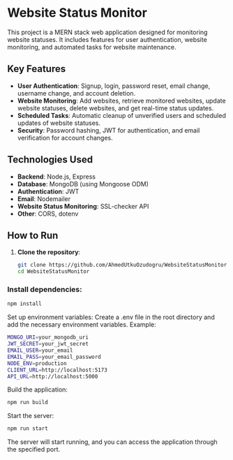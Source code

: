 # Website Status Monitor
This project is a MERN stack web application designed for monitoring website statuses. It includes features for user authentication, 
website monitoring, and automated tasks for website maintenance.

## Key Features
- **User Authentication**: Signup, login, password reset, email change, username change, and account deletion.
- **Website Monitoring**: Add websites, retrieve monitored websites, update website statuses, delete websites, and get real-time status updates.
- **Scheduled Tasks**: Automatic cleanup of unverified users and scheduled updates of website statuses.
- **Security**: Password hashing, JWT for authentication, and email verification for account changes.

## Technologies Used
- **Backend**: Node.js, Express
- **Database**: MongoDB (using Mongoose ODM)
- **Authentication**: JWT
- **Email**: Nodemailer
- **Website Status Monitoring**: SSL-checker API
- **Other**: CORS, dotenv

## How to Run
1. **Clone the repository**:
   ```sh
   git clone https://github.com/AhmedUtkuOzudogru/WebsiteStatusMonitor.git
   cd WebsiteStatusMonitor
### Install dependencies:  
```sh 
npm install
```
Set up environment variables: Create a .env file in the root directory and add the necessary environment variables. 
Example:  
```sh 
MONGO_URI=your_mongodb_uri
JWT_SECRET=your_jwt_secret
EMAIL_USER=your_email
EMAIL_PASS=your_email_password
NODE_ENV=production
CLIENT_URL=http://localhost:5173
API_URL=http://localhost:5000
```
Build the application:  
```sh
npm run build
```
Start the server:  
```sh
npm run start
```
The server will start running, and you can access the application through the specified port.